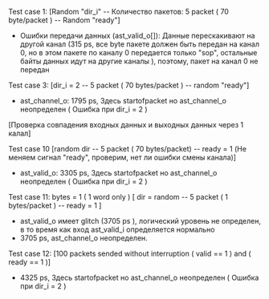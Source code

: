 Test case 1:
[Random "dir_i" -- Количество пакетов: 5 packet ( 70 byte/packet ) --  Random "ready"]
- Ошибки передачи данных (ast_valid_o[]): Данные перескакивают на другой канал (315 ps, все byte пакете должен быть передан на канал 0, но в этом пакете по каналу 0 передается только "sop", остальные байты данных идут на другие каналы ), поэтому, пакет на канал 0 не передан 
<!-- - ast_channel_o: 1075 ps, Здесь startofpacket но ast_channel_o неопределен
( Ошибка при dir_i = 2 ) -->

<!-- Test case 2:
[dir_i = 3 -- 5 packet ( 70 bytes/packet ) -- random "ready"]
- ast_channel_o: 1635 ps, ast_channel_o неопределен, здесь значение сигнала channel_o должно быть равно значению канала в начале пакета( startofpacket ), а не 'X'. -->

Test case 3:
[dir_i = 2 -- 5 packet ( 70 bytes/packet ) -- random "ready"]
- ast_channel_o: 1795 ps, Здесь startofpacket но ast_channel_o неопределен
( Ошибка при dir_i = 2 )

<!-- Test case 4:
[dir_i = 1 -- 5 packet ( 70 bytes/packet ) -- random "ready"]
- ast_channel_o: 2185 ps, ast_channel_o неопределен, здесь значение сигнала channel_o должно быть равно значению канала в начале пакета( startofpacket ), а не 'X'. -->

<!-- Test case 5:
[dir_i = 0 -- 5 packet ( 70 bytes/packet ) -- random "ready"]
- ast_channel_o: 2505 ps, ast_channel_o неопределен, здесь значение сигнала channel_o должно быть равно значению канала в начале пакета( startofpacket ), а не 'X'. -->

[Проверка совпадения входных данных и выходных данных через 1 калал]
<!-- Test case 6: 8 word
[ dir = 3 -- 5 packet ( 64 bytes/packet ) -- random "ready" ]
- ast_channel_o: 2845 ps, ast_channel_o неопределен, здесь значение сигнала channel_o должно быть равно значению канала в начале пакета( startofpacket ), а не 'X'. -->

<!-- Test case 7: bytes < 8 ( 1 word only )
[ dir = random -- 5 packet ( 6 bytes/packet ) -- random "ready" ]
- ast_channel_o: 3355 ps, Здесь startofpacket но ast_channel_o неопределен
( Ошибка при dir_i = 2 ) -->

<!-- Test case 8: bytes = 8 ( 1 word only )
[ dir = random -- 5 packet ( 8 bytes/packet ) -- random "ready" ]
- ast_channel_o: 3395 ps, ast_channel_o неопределен, здесь значение сигнала channel_o должно быть равно значению канала в начале пакета( startofpacket ), а не 'X'. -->

<!-- Test case 9: bytes = 9 ( 2 word  (1 word + 1 byte))
[ dir = random -- 5 packet ( 9 byte/packet ) -- random "ready" ]
- ast_channel_o: 3455 ps, ast_channel_o неопределен, здесь значение сигнала channel_o должно быть равно значению канала в начале пакета( startofpacket ), а не 'X'. -->

Test case 10
[random dir -- 5 packet ( 70 bytes/packet) -- ready = 1 (Не меняем сигнал "ready", проверим, нет ли ошибки смены канала)]
 - ast_valid_o: 3305 ps, Здесь startofpacket но ast_channel_o неопределен 
( Ошибка при dir_i = 2 )

Test case 11: bytes = 1 ( 1 word only )
[ dir = random -- 5 packet ( 1 bytes/packet ) -- ready = 1 ]
- ast_valid_o имеет glitch (3705 ps ), логический уровень не определен, в то время как вход ast_valid_i определяется нормально
- 3705 ps, ast_channel_o неопределен.

Test case 12:
[100 packets sended without interruption ( valid == 1 ) and ( ready == 1 )]
- 4325 ps, Здесь startofpacket но ast_channel_o неопределен 
( Ошибка при dir_i = 2 )